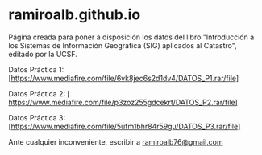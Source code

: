 # ramiroalb.github.io
Página creada para poner a disposición los datos del libro "Introducción a los Sistemas de Información Geográfica (SIG) aplicados al Catastro", editado por la UCSF.

Datos Práctica 1: [https://www.mediafire.com/file/6vk8jec6s2d1dv4/DATOS_P1.rar/file]

Datos Práctica 2: [ https://www.mediafire.com/file/p3zoz255gdcekrt/DATOS_P2.rar/file]

Datos Práctica 3: [https://www.mediafire.com/file/5ufm1bhr84r59gu/DATOS_P3.rar/file]


Ante cualquier inconveniente, escribir a ramiroalb76@gmail.com
